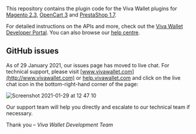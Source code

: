 This repository contains the plugin code for the Viva Wallet plugins for [Magento 2.3](https://github.com/VivaPayments/API/tree/master/Plugins/magento), [OpenCart 3](https://github.com/VivaPayments/API/tree/master/Plugins/opencart) and [PrestaShop 1.7](https://github.com/VivaPayments/API/tree/master/Plugins/prestashop).

For detailed instructions on the APIs and more, check out the [Viva Wallet Developer Portal](https://developer.vivawallet.com). You can also browse our [help centre](https://help.vivawallet.com/hc).

## GitHub issues

As of 29 January 2021, our issues page has moved to live chat. For technical support, please visit [www.vivawallet.com](http://www.vivawallet.com) or [help.vivawallet.com](https://help.vivawallet.com/hc) and click on the live chat icon in the bottom-right-hand corner of the page:

![Screenshot 2021-01-29 at 12 47 10](https://user-images.githubusercontent.com/44943019/106276885-2134e900-6230-11eb-8c1a-ade0e95a3fc2.png)

Our support team will help you directly and escalate to our technical team if necessary. 

Thank you – _Viva Wallet Development Team_
